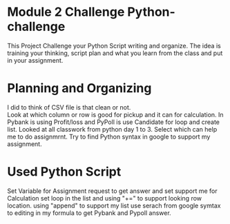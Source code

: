 # Module 2 Challenge Python-challenge 

This Project Challenge your Python Script writing and organize.  The idea is training your thinking, script plan and what you learn from the class and put in your assignment.   

# Planning and Organizing
I did to think of CSV file is that clean or not.  
Look at which column or row is good for pickup and it can for calculation.
In Pybank is using Profit/loss and PyPoll is use Candidate for loop and create list.
Looked at all classwork from python day 1 to 3. Select which can help me to do assignmrnt.
Try to find Python syntax in google to support my assignment.

# Used Python Script
Set Variable for Assignment request to get answer and set support me for Calculation
set loop in the list and using "+=" to support looking row location.
using "append" to support my list
use serach from google symtax to editing in my formula to get Pybank and Pypoll answer.